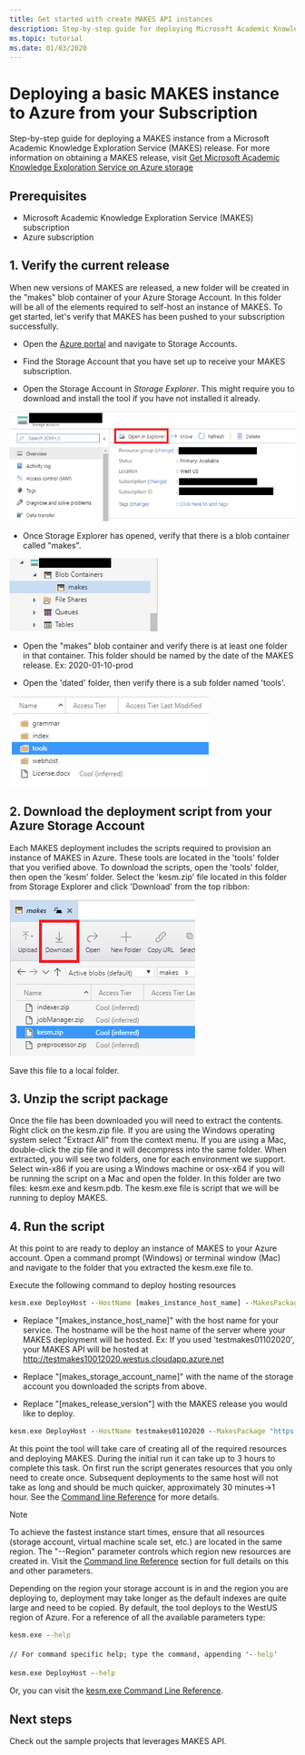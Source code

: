 ```yaml
---
title: Get started with create MAKES API instances
description: Step-by-step guide for deploying Microsoft Academic Knowledge Exploration Service(MAKES) APIs using MAKES management tool.
ms.topic: tutorial
ms.date: 01/03/2020
---
```


# Deploying a basic MAKES instance to Azure from your Subscription

 Step-by-step guide for deploying a MAKES instance from a Microsoft Academic Knowledge Exploration Service (MAKES) release. For more information on obtaining a MAKES release, visit [Get Microsoft Academic Knowledge Exploration Service on Azure storage](get-started-setup-provisioning.md)

## Prerequisites

- Microsoft Academic Knowledge Exploration Service (MAKES) subscription
- Azure subscription

## 1. Verify the current release

When new versions of MAKES are released, a new folder will be created in the "makes" blob container of your Azure Storage Account.  In this folder will be all of the elements required to self-host an instance of MAKES.  To get started, let's verify that MAKES has been pushed to your subscription successfully.

- Open the [Azure portal](https://portal.azure.com) and navigate to Storage Accounts.

- Find the Storage Account that you have set up to receive your MAKES subscription.

- Open the Storage Account in *Storage Explorer*.  This might require you to download and install the tool if you have not installed it already.

![Open in Explorer](media/get-started-open-storage-account.png)

- Once Storage Explorer has opened, verify that there is a blob container called "makes".

![Verify MAKES container](media/get-started-verify-makes-container.png)

- Open the "makes" blob container and verify there is at least one folder in that container.  This folder should be named by the date of the MAKES release.  Ex: 2020-01-10-prod

- Open the 'dated' folder, then verify there is a sub folder named 'tools'.

![Verify tools folder](media/get-started-tools-folder.png)

## 2. Download the deployment script from your Azure Storage Account

Each MAKES deployment includes the scripts required to provision an instance of MAKES in Azure.  These tools are located in the 'tools' folder that you verified above.  To download the scripts, open the 'tools' folder, then open the 'kesm' folder.  Select the 'kesm.zip' file located in this folder from Storage Explorer and click 'Download' from the top ribbon:

![Download kesm.zip](media/get-started-download-kesm.png)

Save this file to a local folder.

## 3. Unzip the script package

Once the file has been downloaded you will need to extract the contents.  Right click on the kesm.zip file.  If you are using the Windows operating system select "Extract All" from the context menu.  If you are using a Mac, double-click the zip file and it will decompress into the same folder.  When extracted, you will see two folders, one for each environment we support.  Select win-x86 if you are using a Windows machine or osx-x64 if you will be running the script on a Mac and open the folder.  In this folder are two files: kesm.exe and kesm.pdb.  The kesm.exe file is script that we will be running to deploy MAKES.

## 4. Run the script

At this point to are ready to deploy an instance of MAKES to your Azure account.  Open a command prompt (Windows) or terminal window (Mac) and navigate to the folder that you extracted the kesm.exe file to.

Execute the following command to deploy hosting resources

```cmd
kesm.exe DeployHost --HostName [makes_instance_host_name] --MakesPackage "https://[makes_storage_account_name].blob.core.windows.net/makes/[makes_release_version]/"
```

- Replace "[makes_instance_host_name]" with the host name for your service.  The hostname will be the host name of the server where your MAKES deployment will be hosted.  Ex: If you used 'testmakes01102020', your MAKES API will be hosted at http://testmakes10012020.westus.cloudapp.azure.net

- Replace "[makes_storage_account_name]" with the name of the storage account you downloaded the scripts from above.

- Replace "[makes_release_version"] with the MAKES release you would like to deploy.

```cmd
kesm.exe DeployHost --HostName testmakes01102020 --MakesPackage "https://fooaccount.blob.core.windows.net/makes/2020-01-10-prod/"
```

At this point the tool will take care of creating all of the required resources and deploying MAKES.  During the initial run it can take up to 3 hours to complete this task.  On first run the script generates resources that you only need to create once.  Subsequent deployments to the same host will not take as long and should be much quicker, approximately 30 minutes->1 hour.  See the [Command line Reference](reference-makes-command-line-tool.md) for more details.  

> [!NOTE]
> To achieve the fastest instance start times, ensure that all resources (storage account, virtual machine scale set, etc.) are located in the same region. The "--Region" parameter controls which region new resources are created in. Visit the [Command line Reference](reference-makes-command-line-tool.md) section for full details on this and other parameters.

Depending on the region your storage account is in and the region you are deploying to, deployment may take longer as the default indexes are quite large and need to be copied.  By default, the tool deploys to the WestUS region of Azure.  For a reference of all the available parameters type:

```cmd
kesm.exe --help

// For command specific help; type the command, appending '--help'

kesm.exe DeployHost --help
```

Or, you can visit the [kesm.exe Command Line Reference](reference-makes-command-line-tool.md).

## Next steps

Check out the sample projects that leverages MAKES API.
